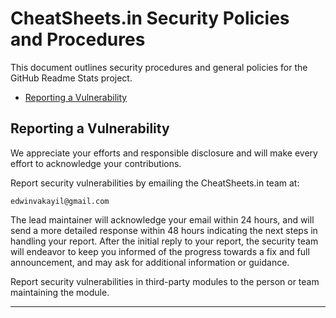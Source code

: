 # CheatSheets.in Security Policies and Procedures <!-- omit in toc -->

This document outlines security procedures and general policies for the
GitHub Readme Stats project.

- [Reporting a Vulnerability](#reporting-a-vulnerability)

## Reporting a Vulnerability 

We appreciate your efforts and responsible disclosure and will
make every effort to acknowledge your contributions.

Report security vulnerabilities by emailing the CheatSheets.in team at:

```
edwinvakayil@gmail.com
```

The lead maintainer will acknowledge your email within 24 hours, and will
send a more detailed response within 48 hours indicating the next steps in 
handling your report. After the initial reply to your report, the security
team will endeavor to keep you informed of the progress towards a fix and
full announcement, and may ask for additional information or guidance.

Report security vulnerabilities in third-party modules to the person or 
team maintaining the module.

----
